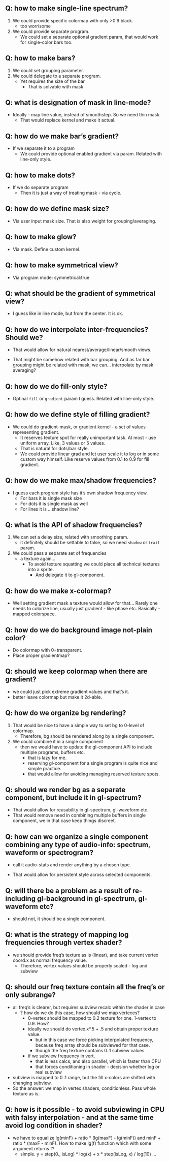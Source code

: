 ## Q: how to make single-line spectrum?
1. We could provide specific colormap with only >0.9 black.
	- too worrisome
2. We could provide separate program.
	+ We could set a separate optional gradient param, that would work for single-color bars too.

## Q: how to make bars?
1. We could set grouping parameter.
2. We could delegate to a separate program.
	- Yet requires the size of the bar
		+ That is solvable with mask

## Q: what is designation of mask in line-mode?
* Ideally - map line value, instead of smoothstep. So we need thin mask.
	+ That would replace kernel and make it actual.

## Q: how do we make bar’s gradient?
* If we separate it to a program
	+ We could provide optional enabled gradient via param. Related with line-only style.

## Q: how to make dots?
* If we do separate program
	+ Then it is just a way of treating mask - via cycle.

## Q: how do we define mask size?
* Via user input mask size. That is also weight for grouping/averaging.

## Q: how to make glow?
* Via mask. Define custom kernel.

## Q: how to make symmetrical view?
* Via program mode: symmetrical:true

## Q: what should be the gradient of symmetrical view?
* I guess like in line mode, but from the center. It is ok.

## Q: how do we interpolate inter-frequencies? Should we?
+ That would allow for natural nearest/average/linear/smooth views.
* That might be somehow related with bar grouping. And as far bar grouping might be related with mask, we can... interpolate by mask averaging?

## Q: how do we do fill-only style?
* Optinal `fill` or `gradient` param I guess. Related with line-only style.

## Q: how do we define style of filling gradient?
* We could do gradient-mask, or gradient kernel - a set of values representing gradient.
	- It reserves texture spot for really unimportant task. At most - use uniform array. Like, 3 values or 5 values.
	+ That is natural for dots/bar style.
	- We could provide linear grad and let user scale it to log or in some custom way himself. Like reserve values from 0.1 to 0.9 for fill gradient.

## Q: how do we make max/shadow frequencies?
* I guess each program style has it’s own shadow frequency view.
	* For bars it is single mask size
	* For dots it is single mask as well
	* For lines it is ...shadow line?

## Q: what is the API of shadow frequencies?
1. We can set a delay size, related with smoothing param.
	- it definitely should be settable to false, so we need `shadow` or `trail` param.
2. We could pass a separate set of frequencies
	- a texture again...
		+ To avoid texture squatting we could place all technical textures into a sprite.
			+ And delegate it to gl-component.

## Q: how do we make x-colormap?
* Well setting gradient mask a texture would allow for that... Rarely one needs to colorize line, usually just gradient - like phase etc. Basically - mapped colorspace.

## Q: how do we do background image not-plain color?
* Do colormap with 0=transparent.
* Place proper gradientmap?

## Q: should we keep colormap when there are gradient?
* we could just pick extreme gradient values and that’s it.
* better leave colormap but make it 2d-able.

## Q: how do we organize bg rendering?
1. That would be nice to have a simple way to set bg to 0-level of colormap.
	* Therefore, bg should be rendered along by a single component.
2. We could combine it in a single component
	* then we would have to update the gl-component API to include multiple programs, buffers etc.
		- that is lazy for me.
		- reserving gl-component for a single program is quite nice and simple practice.
		+ that would allow for avoiding managing reserved texture spots.

## Q: should we render bg as a separate component, but include it in gl-spectrum?
+ That would allow for reusability in gl-spectrum, gl-waveform etc.
+ That would remove need in combining multiple buffers in single component, we in that case keep things discreet.

## Q: how can we organize a single component combining any type of audio-info: spectrum, waveform or spectrogram?
* call it audio-stats and render anything by a chosen type.
+ That would allow for persistent style across selected components.

## Q: will there be a problem as a result of re-including gl-background in gl-spectrum, gl-waveform etc?
* should not, it should be a single component.

## Q: what is the strategy of mapping log frequencies through vertex shader?
* we should provide freq’s texture as is (linear), and take current vertex coord.x as normal frequency value.
	* Therefore, vertex values should be properly scaled - log and subview

## Q: should our freq texture contain all the freq’s or only subrange?
* all freq’s is clearer, but requires subview recalc within the shader in case
	* ? how do we do this case, how should we map verteces?
		* 0-vertex should be mapped to 0.2 texture for one. 1-vertex to 0.9. How?
		* ideally we should do vertex.x*.5 + .5 and obtain proper texture value.
			- but in this case we force picking interpolated frequency, because freq array should be subviewed for that case.
			+ though the freq texture contains 0..1 subview values.
		* if we subview frequency in vert,
			+ that is less calcs, and also parallel, which is faster than CPU
			- that forces conditioning in shader - decision whether log or real subview
* subview is mapped to 0..1 range, but the fill x-colors are shifted with changing subview.
* So the answer: we map in vertex shaders, conditionless. Pass whole texture as is.

## Q: how is it possible - to avoid subviewing in CPU with falsy interpolation - and at the same time avoid log condition in shader?
* we have to equalize lg(minF) + ratio * (lg(maxF) - lg(minF)) and minF + ratio * (maxF - minF). How to make lg(f) function which with some argument returns f?
	* simple. y = step(0., isLog) * log(x) + x * step(isLog, x) / log(10) ...